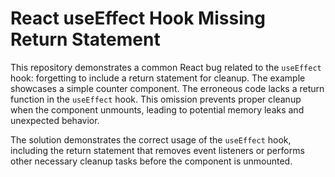 # React useEffect Hook Missing Return Statement

This repository demonstrates a common React bug related to the `useEffect` hook: forgetting to include a return statement for cleanup.  The example showcases a simple counter component.  The erroneous code lacks a return function in the `useEffect` hook. This omission prevents proper cleanup when the component unmounts, leading to potential memory leaks and unexpected behavior.

The solution demonstrates the correct usage of the `useEffect` hook, including the return statement that removes event listeners or performs other necessary cleanup tasks before the component is unmounted.